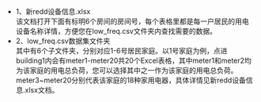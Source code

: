 - 1、新redd设备信息.xlsx   
该文档打开下面有标明6个房间的房间号，每个表格里都是每一户居民的用电设备名称详情，方便您在low_freq.csv文件夹内查找需要的数据。     
- 2、low_freq.csv数据集文件夹   
其中有6个子文件夹，分别对应1-6号居民家庭。以1号家庭为例，点进building1内会有meter1-meter20共20个Excel表格，其中meter1和meter2均为该家庭的用电总负荷，您可以选择其中之一作为该家庭的用电总负荷。   
meter3~meter20分别代表该家庭的18种家用电器，具体详情见新redd设备信息.xlsx文档。   
   
